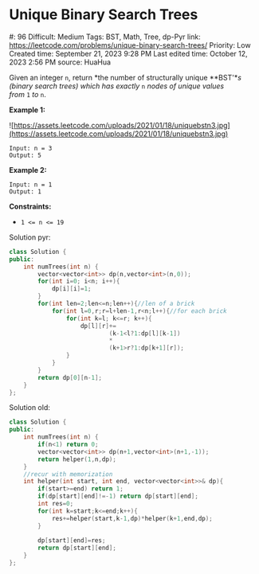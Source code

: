 # Unique Binary Search Trees

#: 96
Difficult: Medium
Tags: BST, Math, Tree, dp-Pyr
link: https://leetcode.com/problems/unique-binary-search-trees/
Priority: Low
Created time: September 21, 2023 9:28 PM
Last edited time: October 12, 2023 2:56 PM
source: HuaHua

Given an integer `n`, return *the number of structurally unique **BST'**s (binary search trees) which has exactly* `n` *nodes of unique values from* `1` *to* `n`.

**Example 1:**

![https://assets.leetcode.com/uploads/2021/01/18/uniquebstn3.jpg](https://assets.leetcode.com/uploads/2021/01/18/uniquebstn3.jpg)

```
Input: n = 3
Output: 5

```

**Example 2:**

```
Input: n = 1
Output: 1

```

**Constraints:**

- `1 <= n <= 19`

Solution pyr:

```cpp
class Solution {
public:
    int numTrees(int n) {
        vector<vector<int>> dp(n,vector<int>(n,0));
        for(int i=0; i<n; i++){
            dp[i][i]=1;
        }
        for(int len=2;len<=n;len++){//len of a brick
            for(int l=0,r;r=l+len-1,r<n;l++){//for each brick
                for(int k=l; k<=r; k++){
                    dp[l][r]+=
                            (k-1<l?1:dp[l][k-1])
                            *
                            (k+1>r?1:dp[k+1][r]);
                }
            }
        }
        return dp[0][n-1];
    }
};
```

Solution old:

```cpp
class Solution {
public:
    int numTrees(int n) {
        if(n<1) return 0;
        vector<vector<int>> dp(n+1,vector<int>(n+1,-1));
        return helper(1,n,dp);        
    }
    //recur with memorization
    int helper(int start, int end, vector<vector<int>>& dp){
        if(start>=end) return 1;
        if(dp[start][end]!=-1) return dp[start][end];
        int res=0;
        for(int k=start;k<=end;k++){
            res+=helper(start,k-1,dp)*helper(k+1,end,dp);
        }
        
        dp[start][end]=res;
        return dp[start][end];
    }
};
```